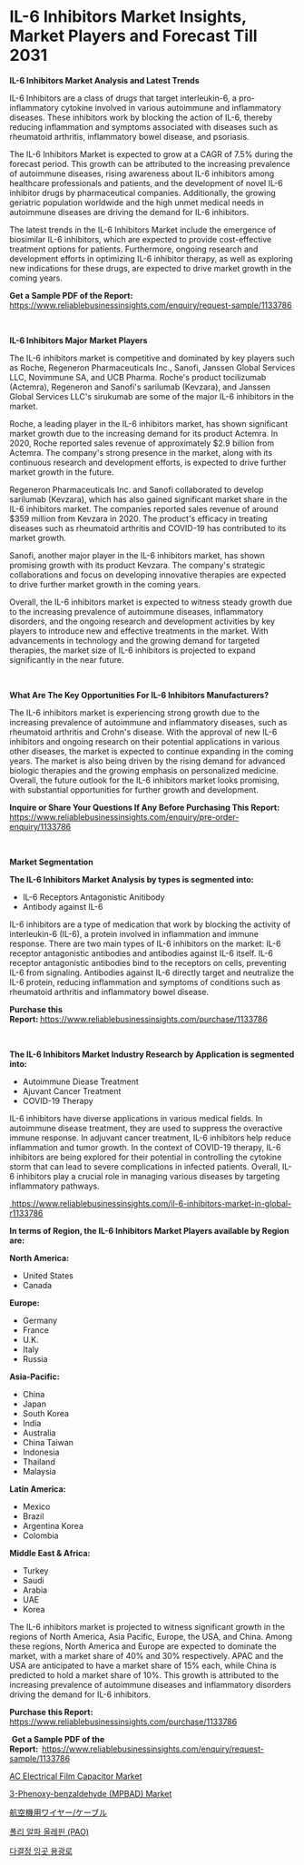 <p><h1>IL-6 Inhibitors Market Insights, Market Players and Forecast Till 2031</h1></p><p><strong>IL-6 Inhibitors Market Analysis and Latest Trends</strong></p>
<p><p>IL-6 Inhibitors are a class of drugs that target interleukin-6, a pro-inflammatory cytokine involved in various autoimmune and inflammatory diseases. These inhibitors work by blocking the action of IL-6, thereby reducing inflammation and symptoms associated with diseases such as rheumatoid arthritis, inflammatory bowel disease, and psoriasis.</p><p>The IL-6 Inhibitors Market is expected to grow at a CAGR of 7.5% during the forecast period. This growth can be attributed to the increasing prevalence of autoimmune diseases, rising awareness about IL-6 inhibitors among healthcare professionals and patients, and the development of novel IL-6 inhibitor drugs by pharmaceutical companies. Additionally, the growing geriatric population worldwide and the high unmet medical needs in autoimmune diseases are driving the demand for IL-6 inhibitors.</p><p>The latest trends in the IL-6 Inhibitors Market include the emergence of biosimilar IL-6 inhibitors, which are expected to provide cost-effective treatment options for patients. Furthermore, ongoing research and development efforts in optimizing IL-6 inhibitor therapy, as well as exploring new indications for these drugs, are expected to drive market growth in the coming years.</p></p>
<p><strong>Get a Sample PDF of the Report:&nbsp;</strong> <a href="https://www.reliablebusinessinsights.com/enquiry/request-sample/1133786">https://www.reliablebusinessinsights.com/enquiry/request-sample/1133786</a></p>
<p>&nbsp;</p>
<p><strong>IL-6 Inhibitors Major Market Players</strong></p>
<p><p>The IL-6 inhibitors market is competitive and dominated by key players such as Roche, Regeneron Pharmaceuticals Inc., Sanofi, Janssen Global Services LLC, Novimmune SA, and UCB Pharma. Roche's product tocilizumab (Actemra), Regeneron and Sanofi's sarilumab (Kevzara), and Janssen Global Services LLC's sirukumab are some of the major IL-6 inhibitors in the market.</p><p>Roche, a leading player in the IL-6 inhibitors market, has shown significant market growth due to the increasing demand for its product Actemra. In 2020, Roche reported sales revenue of approximately $2.9 billion from Actemra. The company's strong presence in the market, along with its continuous research and development efforts, is expected to drive further market growth in the future.</p><p>Regeneron Pharmaceuticals Inc. and Sanofi collaborated to develop sarilumab (Kevzara), which has also gained significant market share in the IL-6 inhibitors market. The companies reported sales revenue of around $359 million from Kevzara in 2020. The product's efficacy in treating diseases such as rheumatoid arthritis and COVID-19 has contributed to its market growth.</p><p>Sanofi, another major player in the IL-6 inhibitors market, has shown promising growth with its product Kevzara. The company's strategic collaborations and focus on developing innovative therapies are expected to drive further market growth in the coming years.</p><p>Overall, the IL-6 inhibitors market is expected to witness steady growth due to the increasing prevalence of autoimmune diseases, inflammatory disorders, and the ongoing research and development activities by key players to introduce new and effective treatments in the market. With advancements in technology and the growing demand for targeted therapies, the market size of IL-6 inhibitors is projected to expand significantly in the near future.</p></p>
<p>&nbsp;</p>
<p><strong>What Are The Key Opportunities For IL-6 Inhibitors Manufacturers?</strong></p>
<p><p>The IL-6 inhibitors market is experiencing strong growth due to the increasing prevalence of autoimmune and inflammatory diseases, such as rheumatoid arthritis and Crohn's disease. With the approval of new IL-6 inhibitors and ongoing research on their potential applications in various other diseases, the market is expected to continue expanding in the coming years. The market is also being driven by the rising demand for advanced biologic therapies and the growing emphasis on personalized medicine. Overall, the future outlook for the IL-6 inhibitors market looks promising, with substantial opportunities for further growth and development.</p></p>
<p><strong>Inquire or Share Your Questions If Any Before Purchasing This Report:</strong> <a href="https://www.reliablebusinessinsights.com/enquiry/pre-order-enquiry/1133786">https://www.reliablebusinessinsights.com/enquiry/pre-order-enquiry/1133786</a></p>
<p>&nbsp;</p>
<p><strong>Market Segmentation</strong></p>
<p><strong>The IL-6 Inhibitors Market Analysis by types is segmented into:</strong></p>
<p><ul><li>IL-6 Receptors Antagonistic Anitibody</li><li>Antibody against IL-6</li></ul></p>
<p><p>IL-6 inhibitors are a type of medication that work by blocking the activity of interleukin-6 (IL-6), a protein involved in inflammation and immune response. There are two main types of IL-6 inhibitors on the market: IL-6 receptor antagonistic antibodies and antibodies against IL-6 itself. IL-6 receptor antagonistic antibodies bind to the receptors on cells, preventing IL-6 from signaling. Antibodies against IL-6 directly target and neutralize the IL-6 protein, reducing inflammation and symptoms of conditions such as rheumatoid arthritis and inflammatory bowel disease.</p></p>
<p><strong>Purchase this Report:&nbsp;</strong><a href="https://www.reliablebusinessinsights.com/purchase/1133786">https://www.reliablebusinessinsights.com/purchase/1133786</a></p>
<p>&nbsp;</p>
<p><strong>The IL-6 Inhibitors Market Industry Research by Application is segmented into:</strong></p>
<p><ul><li>Autoimmune Diease Treatment</li><li>Ajuvant Cancer Treatment</li><li>COVID-19 Therapy</li></ul></p>
<p><p>IL-6 inhibitors have diverse applications in various medical fields. In autoimmune disease treatment, they are used to suppress the overactive immune response. In adjuvant cancer treatment, IL-6 inhibitors help reduce inflammation and tumor growth. In the context of COVID-19 therapy, IL-6 inhibitors are being explored for their potential in controlling the cytokine storm that can lead to severe complications in infected patients. Overall, IL-6 inhibitors play a crucial role in managing various diseases by targeting inflammatory pathways.</p></p>
<p><a href="https://www.reliablebusinessinsights.com/il-6-inhibitors-market-in-global-r1133786">&nbsp;https://www.reliablebusinessinsights.com/il-6-inhibitors-market-in-global-r1133786</a></p>
<p><strong>In terms of Region, the IL-6 Inhibitors Market Players available by Region are:</strong></p>
<p>
    <p> <strong> North America: </strong>
        <ul>
            <li>United States</li>
            <li>Canada</li>
        </ul>
        </p> 
    <p> <strong> Europe: </strong>
        <ul>
            <li>Germany</li>
            <li>France</li>
            <li>U.K.</li>
            <li>Italy</li>
            <li>Russia</li>
        </ul>
        </p> 
    <p> <strong> Asia-Pacific: </strong>
        <ul>
            <li>China</li>
            <li>Japan</li>
            <li>South Korea</li>
            <li>India</li>
            <li>Australia</li>
            <li>China Taiwan</li>
            <li>Indonesia</li>
            <li>Thailand</li>
            <li>Malaysia</li>
        </ul>
        </p> 
    <p> <strong> Latin America: </strong>
        <ul>
            <li>Mexico</li>
            <li>Brazil</li>
            <li>Argentina Korea</li>
            <li>Colombia</li>
        </ul>
        </p> 
    <p> <strong> Middle East & Africa: </strong>
        <ul>
            <li>Turkey</li>
            <li>Saudi</li>
            <li>Arabia</li>
            <li>UAE</li>
            <li>Korea</li>
        </ul>
    </p>
    </p>
<p><p>The IL-6 inhibitors market is projected to witness significant growth in the regions of North America, Asia Pacific, Europe, the USA, and China. Among these regions, North America and Europe are expected to dominate the market, with a market share of 40% and 30% respectively. APAC and the USA are anticipated to have a market share of 15% each, while China is predicted to hold a market share of 10%. This growth is attributed to the increasing prevalence of autoimmune diseases and inflammatory disorders driving the demand for IL-6 inhibitors.</p></p>
<p><strong>Purchase this Report: </strong><a href="https://www.reliablebusinessinsights.com/purchase/1133786">https://www.reliablebusinessinsights.com/purchase/1133786</a></p>
<p>&nbsp;<strong>Get a Sample PDF of the Report:&nbsp;&nbsp;</strong><a href="https://www.reliablebusinessinsights.com/enquiry/request-sample/1133786">https://www.reliablebusinessinsights.com/enquiry/request-sample/1133786</a></p>
<p><strong></strong></p>
<p><p><a href="https://issuu.com/reportprime-2/docs/ac-electrical-film-capacitor-market-size-2030.pptx">AC Electrical Film Capacitor Market</a></p><p><a href="https://github.com/nicholepatriciadoylenwnrjr0/Market-Research-Report-List-2/blob/main/3-phenoxy-benzaldehyde-mpbad-market.md">3-Phenoxy-benzaldehyde (MPBAD) Market</a></p><p><a href="https://github.com/zoetazuur/Market-Research-Report-List-1/blob/main/1487512103761.md">航空機用ワイヤー/ケーブル</a></p><p><a href="https://github.com/oajzkywllm460/Market-Research-Report-List-2/blob/main/261875597265.md">폴리 알파 올레핀 (PAO)</a></p><p><a href="https://github.com/HarrisonKitto2022/Market-Research-Report-List-1/blob/main/379934397264.md">다결정 잉곳 용광로</a></p></p>